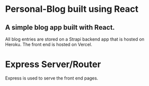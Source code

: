 # Personal-Blog built using React
## A simple blog app built with React.

All blog entries are stored on a Strapi backend app that is hosted on Heroku.
The front end is hosted on Vercel.

# Express Server/Router
Express is used to serve the front end pages.
